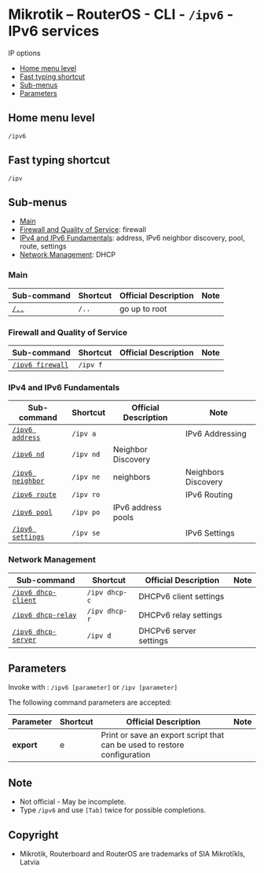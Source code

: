 # Mikrotik – RouterOS - CLI - `/ipv6` - IPv6 services

IP options

- [Home menu level](#home-menu-level)
- [Fast typing shortcut](#fast-typing-shortcut)
- [Sub-menus](#sub-menus)
- [Parameters](#parameters)

## Home menu level

`/ipv6`

## Fast typing shortcut

`/ipv`

## Sub-menus

- [Main](#main)
- [Firewall and Quality of Service](#firewall-and-quality-of-service): firewall
- [IPv4 and IPv6 Fundamentals](#ipv4-and-ipv6-fundamentals): address, IPv6 neighbor discovery, pool, route, settings
- [Network Management](#network-management): DHCP


### Main
| **Sub-command** | **Shortcut** | **Official Description** | **Note** |
|---|---|---|---|
| [`/..`](root-level.md) | `/..` | go up to root |  |

### Firewall and Quality of Service
| **Sub-command** | **Shortcut** | **Official Description** | **Note** |
|---|---|---|---|
| [`/ipv6 firewall`](https://help.mikrotik.com/docs/display/ROS/Firewall+and+Quality+of+Service) | `/ipv f`  |  |  |

### IPv4 and IPv6 Fundamentals
| **Sub-command** | **Shortcut** | **Official Description** | **Note** |
|---|---|---|---|
| [`/ipv6 address`](https://help.mikrotik.com/docs/display/ROS/IP+Addressing) | `/ipv a` |  | IPv6 Addressing |
| [`/ipv6 nd`](https://help.mikrotik.com/docs/display/ROS/IPv6+Neighbor+Discovery) | `/ipv nd` | Neighbor Discovery |  |
| [`/ipv6 neighbor`](https://help.mikrotik.com/docs/display/ROS/Neighbor+discovery) | `/ipv ne` | neighbors | Neighbors Discovery |
| [`/ipv6 route`](https://help.mikrotik.com/docs/display/ROS/IP+Routing) | `/ipv ro` |  | IPv6 Routing |
| [`/ipv6 pool`](https://help.mikrotik.com/docs/display/ROS/IP+Pools) | `/ipv po` | IPv6 address pools |  |
| [`/ipv6 settings`](https://help.mikrotik.com/docs/display/ROS/IP+Settings) | `/ipv se` |  | IPv6 Settings |

### Network Management
| **Sub-command** | **Shortcut** | **Official Description** | **Note** |
|---|---|---|---|
| [`/ipv6 dhcp-client`](https://help.mikrotik.com/docs/display/ROS/DHCP#DHCP-DHCPv6Client) | `/ipv dhcp-c` | DHCPv6 client settings |  |
| [`/ipv6 dhcp-relay`](https://help.mikrotik.com/docs/display/ROS/DHCP) | `/ipv dhcp-r` | DHCPv6 relay settings |  |
| [`/ipv6 dhcp-server`](https://help.mikrotik.com/docs/display/ROS/DHCP#DHCP-DHCPv6Server) | `/ipv d` | DHCPv6 server settings |  |

## Parameters

Invoke with : `/ipv6 [parameter]` or `/ipv [parameter]`

The following command parameters are accepted:

| **Parameter** | **Shortcut** | **Official Description** | **Note** |
|---|---|---|---|
| **export** | e | Print or save an export script that can be used to restore configuration | |    

## Note
- Not official - May be incomplete.
- Type `/ipv6` and use `[Tab]` twice for possible completions. 

## Copyright
- Mikrotik, Routerboard and RouterOS are trademarks of SIA Mikrotīkls, Latvia

